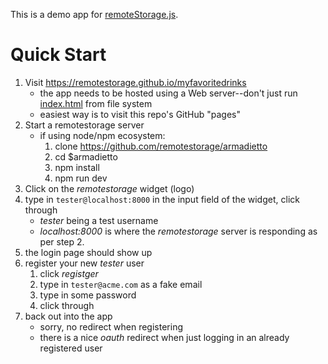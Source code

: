 This is a demo app for [remoteStorage.js](http://remotestorage.io/integrate/).

# Quick Start

1. Visit https://remotestorage.github.io/myfavoritedrinks
    * the app needs to be hosted using a Web server--don't just run [index.html](index.html) from file system
    * easiest way is to visit this repo's GitHub "pages"
1. Start a remotestorage server
    * if using node/npm ecosystem:
        1. clone https://github.com/remotestorage/armadietto
        1. cd $armadietto
        1. npm install
        1. npm run dev
1. Click on the *remotestorage* widget (logo)
1. type in `tester@localhost:8000` in the input field of the widget, click through
    * *tester* being a test username
    * *localhost:8000* is where the *remotestorage* server is responding as per step 2.
1. the login page should show up
1. register your new *tester* user
    1. click *registger*
    1. type in `tester@acme.com` as a fake email
    1. type in some password
    1. click through
1. back out into the app
    * sorry, no redirect when registering
    * there is a nice *oauth* redirect when just logging in an already registered user
 
